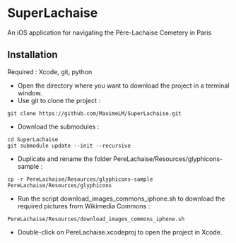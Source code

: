 SuperLachaise
=============

An iOS application for navigating the Père-Lachaise Cemetery in Paris

Installation
------------

Required : Xcode, git, python

 * Open the directory where you want to download the project in a terminal window.
 * Use git to clone the project :

```
git clone https://github.com/MaximeLM/SuperLachaise.git
```

 * Download the submodules :

```
cd SuperLachaise
git submodule update --init --recursive
```

 * Duplicate and rename the folder PereLachaise/Resources/glyphicons-sample :

```
cp -r PereLachaise/Resources/glyphicons-sample PereLachaise/Resources/glyphicons
```

 * Run the script download_images_commons_iphone.sh to download the required pictures from Wikimedia Commons :

```
PereLachaise/Resources/download_images_commons_iphone.sh
```

 * Double-click on PereLachaise.xcodeproj to open the project in Xcode.
